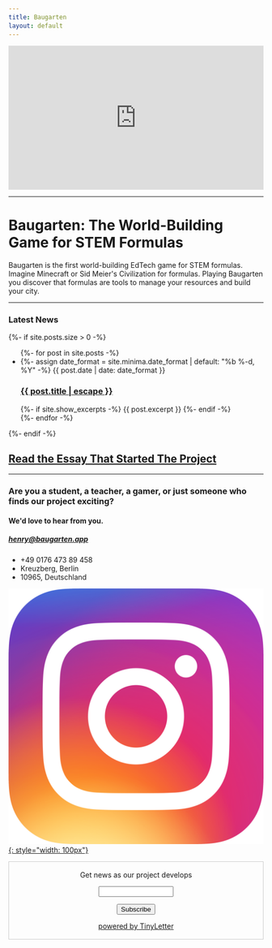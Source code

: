```yaml
---
title: Baugarten
layout: default
---
```

<div style="padding:56.25% 0 0 0;position:relative;"><iframe src="https://player.vimeo.com/video/674874714?h=f6cd7ffc3f&amp;badge=0&amp;autopause=0&amp;player_id=0&amp;app_id=58479" frameborder="0" allow="autoplay; fullscreen; picture-in-picture" allowfullscreen style="position:absolute;top:0;left:0;width:100%;height:100%;" title="Baugarten: The World-Building Game That Teaches STEM Formulas"></iframe></div><script src="https://player.vimeo.com/api/player.js"></script>

* * *

# Baugarten: The World-Building Game for STEM Formulas

Baugarten is the first world-building EdTech game for STEM formulas. Imagine Minecraft or Sid Meier's Civilization for formulas. Playing Baugarten you discover that formulas are tools to manage your resources and build your city. 
* * *

### Latest News

<div class="container">

{%- if site.posts.size > 0 -%}
  <ul class="post-list"> {%- for post in site.posts -%}
    <li>
      {%- assign date_format = site.minima.date_format | default: "%b %-d, %Y" -%}
      <span class="post-meta">{{ post.date | date: date_format }}</span>
      <h3>
        <a class="post-link" href="{{ post.url | relative_url }}">
          {{ post.title | escape }}
        </a>
      </h3>
      {%- if site.show_excerpts -%}
        {{ post.excerpt }}
      {%- endif -%}
    </li>
    {%- endfor -%}
  </ul>

{%- endif -%}
</div>


## [Read the Essay That Started The Project](essay)

* * *

### Are you a student, a teacher, a gamer, or just someone who finds our project exciting? 
#### We'd love to hear from you.

##### <a href="mailto: henry@baugarten.app">henry@baugarten.app</a>
* +49 0176 473 89 458
* Kreuzberg, Berlin
* 10965, Deutschland

[![instagram_baugarten_link](/assets/images/insta_logo.png.webp){: style="width: 100px"}](https://www.instagram.com/baugarten_formula_game/)


<form style="border:1px solid #ccc;padding:3px;text-align:center;" action="https://tinyletter.com/Baugarten" method="post" target="popupwindow" onsubmit="window.open('https://tinyletter.com/Baugarten', 'popupwindow', 'scrollbars=yes,width=800,height=600');return true"><p><label for="tlemail">Get news as our project develops</label></p><p><input type="text" style="width:140px" name="email" id="tlemail" /></p><input type="hidden" value="1" name="embed"/><input type="submit" value="Subscribe" /><p><a href="https://tinyletter.com" target="_blank">powered by TinyLetter</a></p></form>
        

